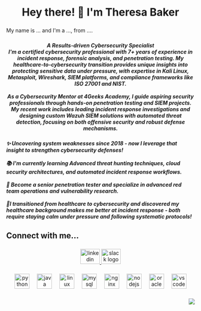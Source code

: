 <h1 align="center">Hey there! 👋 I'm Theresa Baker</h1>

###

<p align="left">My name is ... and I'm a ..., from ....</p>

###

<h5 align="center">A Results-driven Cybersecurity Specialist<br>I'm a certified cybersecurity professional with 7+ years of experience in incident response, forensic analysis, and penetration testing. My healthcare-to-cybersecurity transition provides unique insights into protecting sensitive data under pressure, with expertise in Kali Linux, Metasploit, Wireshark, SIEM platforms, and compliance frameworks like ISO 27001 and NIST.<br><br>As a Cybersecurity Mentor at 4Geeks Academy, I guide aspiring security professionals through hands-on penetration testing and SIEM projects. My recent work includes leading incident response investigations and designing custom Wazuh SIEM solutions with automated threat detection, focusing on both offensive security and robust defense mechanisms.</h5>

###

<h5 align="left">✨ Uncovering system weaknesses since 2018 - now I leverage that insight to strengthen cybersecurity defenses!<br><br>📚 I'm currently learning Advanced threat hunting techniques, cloud security architectures, and automated incident response workflows.<br><br>🎯 Become a senior penetration tester and specialize in advanced red team operations and vulnerability research.<br><br>🎲I transitioned from healthcare to cybersecurity and discovered my healthcare background makes me better at incident response - both require staying calm under pressure and following systematic protocols!</h5>

###

<h2 align="left">Connect with me...</h2>

###

<div align="center">
  <a href="https://www.linkedin.com/in/theresa-baker-a6887a314/" target="_blank">
    <img src="https://raw.githubusercontent.com/maurodesouza/profile-readme-generator/master/src/assets/icons/social/linkedin/default.svg" width="52" height="40" alt="linkedin logo"  />
  </a>
  <a href="https://www.terib.slack.com/" target="_blank">
    <img src="https://raw.githubusercontent.com/maurodesouza/profile-readme-generator/master/src/assets/icons/social/slack/default.svg" width="52" height="40" alt="slack logo"  />
  </a>
</div>

###

<div align="center">
  <img src="https://cdn.jsdelivr.net/gh/devicons/devicon/icons/python/python-original.svg" height="40" alt="python logo"  />
  <img width="12" />
  <img src="https://cdn.jsdelivr.net/gh/devicons/devicon/icons/java/java-original.svg" height="40" alt="java logo"  />
  <img width="12" />
  <img src="https://cdn.jsdelivr.net/gh/devicons/devicon/icons/linux/linux-original.svg" height="40" alt="linux logo"  />
  <img width="12" />
  <img src="https://cdn.jsdelivr.net/gh/devicons/devicon/icons/mysql/mysql-original.svg" height="40" alt="mysql logo"  />
  <img width="12" />
  <img src="https://cdn.jsdelivr.net/gh/devicons/devicon/icons/nginx/nginx-original.svg" height="40" alt="nginx logo"  />
  <img width="12" />
  <img src="https://cdn.jsdelivr.net/gh/devicons/devicon/icons/nodejs/nodejs-original.svg" height="40" alt="nodejs logo"  />
  <img width="12" />
  <img src="https://cdn.jsdelivr.net/gh/devicons/devicon/icons/oracle/oracle-original.svg" height="40" alt="oracle logo"  />
  <img width="12" />
  <img src="https://cdn.jsdelivr.net/gh/devicons/devicon/icons/vscode/vscode-original.svg" height="40" alt="vscode logo"  />
</div>

###

<div align="right">
  <img src="https://visitor-badge.laobi.icu/badge?page_id=https://github.com/Terii414.https://github.com/Terii414&"  />
</div>

###
